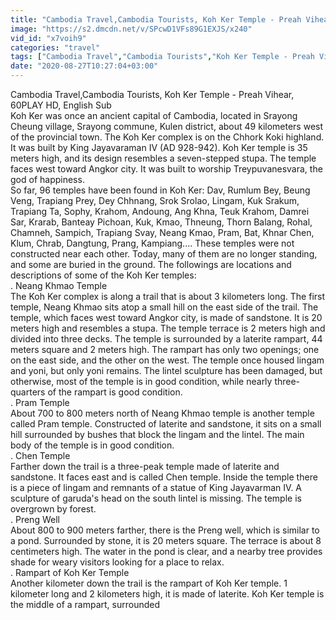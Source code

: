 ```yaml
---
title: "Cambodia Travel,Cambodia Tourists, Koh Ker Temple - Preah Vihear, 60PLAY HD, English Sub,"
image: "https://s2.dmcdn.net/v/SPcwD1VFs89G1EXJS/x240"
vid_id: "x7voih9"
categories: "travel"
tags: ["Cambodia Travel","Cambodia Tourists","Koh Ker Temple - Preah Vihear"]
date: "2020-08-27T10:27:04+03:00"
---
```

Cambodia Travel,Cambodia Tourists, Koh Ker Temple - Preah Vihear, 60PLAY HD, English Sub  <br>Koh Ker was once an ancient capital of Cambodia, located in Srayong Cheung village, Srayong commune, Kulen district, about 49 kilometers west of the provincial town. The Koh Ker complex is on the Chhork Koki highland. It was built by King Jayavaraman IV (AD 928-942). Koh Ker temple is 35 meters high, and its design resembles a seven-stepped stupa. The temple faces west toward Angkor city. It was built to worship Treypuvanesvara, the god of happiness.  <br>So far, 96 temples have been found in Koh Ker: Dav, Rumlum Bey, Beung Veng, Trapiang Prey, Dey Chhnang, Srok Srolao, Lingam, Kuk Srakum, Trapiang Ta, Sophy, Krahom, Andoung, Ang Khna, Teuk Krahom, Damrei Sar, Krarab, Banteay Pichoan, Kuk, Kmao, Thneung, Thorn Balang, Rohal, Chamneh, Sampich, Trapiang Svay, Neang Kmao, Pram, Bat, Khnar Chen, Klum, Chrab, Dangtung, Prang, Kampiang.... These temples were not constructed near each other. Today, many of them are no longer standing, and some are buried in the ground. The followings are locations and descriptions of some of the Koh Ker temples:  <br>. Neang Khmao Temple  <br>The Koh Ker complex is along a trail that is about 3 kilometers long. The first temple, Neang Khmao sits atop a small hill on the east side of the trail. The temple, which faces west toward Angkor city, is made of sandstone. It is 20 meters high and resembles a stupa. The temple terrace is 2 meters high and divided into three decks. The temple is surrounded by a laterite rampart, 44 meters square and 2 meters high. The rampart has only two openings; one on the east side, and the other on the west. The temple once housed lingam and yoni, but only yoni remains. The lintel sculpture has been damaged, but otherwise, most of the temple is in good condition, while nearly three-quarters of the rampart is good condition.  <br>. Pram Temple  <br>About 700 to 800 meters north of Neang Khmao temple is another temple called Pram temple. Constructed of laterite and sandstone, it sits on a small hill surrounded by bushes that block the lingam and the lintel. The main body of the temple is in good condition.  <br>. Chen Temple  <br>Farther down the trail is a three-peak temple made of laterite and sandstone. It faces east and is called Chen temple. Inside the temple there is a piece of lingam and remnants of a statue of King Jayavarman IV. A sculpture of garuda's head on the south lintel is missing. The temple is overgrown by forest.  <br>. Preng Well  <br>About 800 to 900 meters farther, there is the Preng well, which is similar to a pond. Surrounded by stone, it is 20 meters square. The terrace is about 8 centimeters high. The water in the pond is clear, and a nearby tree provides shade for weary visitors looking for a place to relax.  <br>. Rampart of Koh Ker Temple  <br>Another kilometer down the trail is the rampart of Koh Ker temple. 1 kilometer long and 2 kilometers high, it is made of laterite. Koh Ker temple is the middle of a rampart, surrounded
